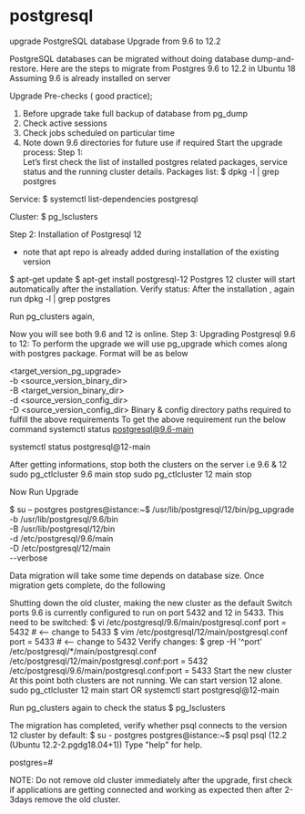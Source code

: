 # postgresql
upgrade 
PostgreSQL database Upgrade from 9.6 to 12.2

PostgreSQL databases can be migrated without doing database dump-and-restore. Here are the steps to migrate from Postgres 9.6 to 12.2 in Ubuntu 18
Assuming 9.6 is already installed on server

Upgrade Pre-checks ( good practice);
1.	Before upgrade take full backup of database from pg_dump
2.	Check active sessions
3.	Check jobs scheduled on particular time
4.	Note down 9.6 directories for future use if required
Start the upgrade process:
Step 1:  
Let’s first check the list of installed postgres related packages, service status and the running cluster details.
Packages list: $ dpkg -l | grep postgres
 
Service:
$ systemctl list-dependencies postgresql
 
Cluster:
$ pg_lsclusters
 

Step 2: Installation of Postgresql 12
* note that apt repo is already added during installation of the existing version
 
$ apt-get update
$ apt-get install postgresql-12
Postgres 12 cluster will start automatically after the installation.
Verify status:
After the installation , again run 
dpkg -l | grep postgres
 

Run pg_clusters again, 
 
Now you will see both 9.6 and 12 is online.
Step 3: Upgrading Postgresql 9.6 to 12:
To perform the upgrade we will use pg_upgrade which comes along with postgres package. Format will be as below

<target_version_pg_upgrade> \
    -b <source_version_binary_dir> \
    -B <target_version_binary_dir> \
    -d <source_version_config_dir> \
    -D <source_version_config_dir>
Binary & config directory paths required to fulfill the above requirements
To get the above requirement run the below command 
systemctl status postgresql@9.6-main
  
systemctl status postgresql@12-main
 

After getting informations, stop both the clusters on the server i.e 9.6 & 12
sudo pg_ctlcluster 9.6 main stop
sudo pg_ctlcluster 12 main stop

Now Run Upgrade

$ su – postgres
postgres@istance:~$ /usr/lib/postgresql/12/bin/pg_upgrade \
    -b /usr/lib/postgresql/9.6/bin \
    -B /usr/lib/postgresql/12/bin \
    -d /etc/postgresql/9.6/main \
    -D /etc/postgresql/12/main \
    --verbose

Data migration will take some time depends on database size.
Once migration gets complete, do the following 

Shutting down the old cluster, making the new cluster as the default
Switch ports
9.6 is currently configured to run on port 5432 and 12 in 5433. This need to be switched:
$ vi /etc/postgresql/9.6/main/postgresql.conf
port = 5432 # <-- change to 5433
$ vim /etc/postgresql/12/main/postgresql.conf
port = 5433 # <-- change to 5432
Verify changes:
$ grep -H '^port' /etc/postgresql/*/main/postgresql.conf
/etc/postgresql/12/main/postgresql.conf:port = 5432
/etc/postgresql/9.6/main/postgresql.conf:port = 5433
Start the new cluster
At this point both clusters are not running. We can start version 12 alone.
sudo pg_ctlcluster 12 main start 
OR
systemctl start postgresql@12-main

Run pg_clusters again to check the status
$ pg_lsclusters
 

The migration has completed, verify whether psql connects to the version 12 cluster by default:
$ su - postgres
postgres@istance:~$ psql
psql (12.2 (Ubuntu 12.2-2.pgdg18.04+1))
Type "help" for help.

postgres=#

NOTE: Do not remove old cluster immediately after the upgrade, first check if applications are getting connected and working as expected then after 2-3days remove the old cluster.

